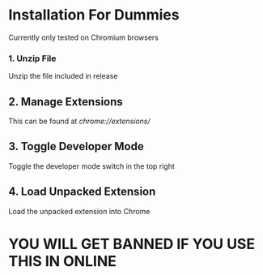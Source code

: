 # Installation For Dummies
Currently only tested on Chromium browsers

### 1. Unzip File
Unzip the file included in release
## 2. Manage Extensions
This can be found at *chrome://extensions/*
## 3. Toggle Developer Mode
Toggle the developer mode switch in the top right
## 4. Load Unpacked Extension
Load the unpacked extension into Chrome
# YOU WILL GET BANNED IF YOU USE THIS IN ONLINE

